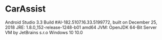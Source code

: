 # CarAssist
Android Studio 3.3
Build #AI-182.5107.16.33.5199772, built on December 25, 2018
JRE: 1.8.0_152-release-1248-b01 amd64
JVM: OpenJDK 64-Bit Server VM by JetBrains s.r.o
Windows 10 10.0
